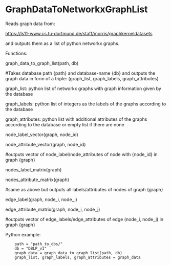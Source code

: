 # GraphDataToNetworkxGraphList

Reads graph data from:

https://ls11-www.cs.tu-dortmund.de/staff/morris/graphkerneldatasets

and outputs them as a list of python networkx graphs.

Functions:

graph_data_to_graph_list(path, db)
  
  #Takes database path {path} and database-name {db} and outputs the graph data in form of a triple:
  (graph_list, graph_labels, graph_attributes)

  graph_list: python list of networkx graphs with graph information given by the database
  
  graph_labels: python list of integers as the labels of the graphs according to the database
  
  graph_attributes: python list with additional attributes of the graphs according to the database or empty list if there are none

node_label_vector(graph, node_id)

node_attribute_vector(graph, node_id)
  
  #outputs vector of node_label/node_attributes of node with {node_id} in graph {graph}
 
nodes_label_matrix(graph)

nodes_attribute_matrix(graph)

  #same as above but outputs all labels/attributes of nodes of graph {graph}
  
edge_label(graph, node_i, node_j)

edge_attribute_matrix(graph, node_i, node_j)

  #outputs vector of edge_labels/edge_attributes of edge (node_i, node_j) in graph {graph}




Python example:

        path = "path_to_dbs/"
        db = "DBLP_v1"
        graph_data = graph_data_to_graph_list(path, db)
        graph_list, graph_labels, graph_attributes = graph_data
